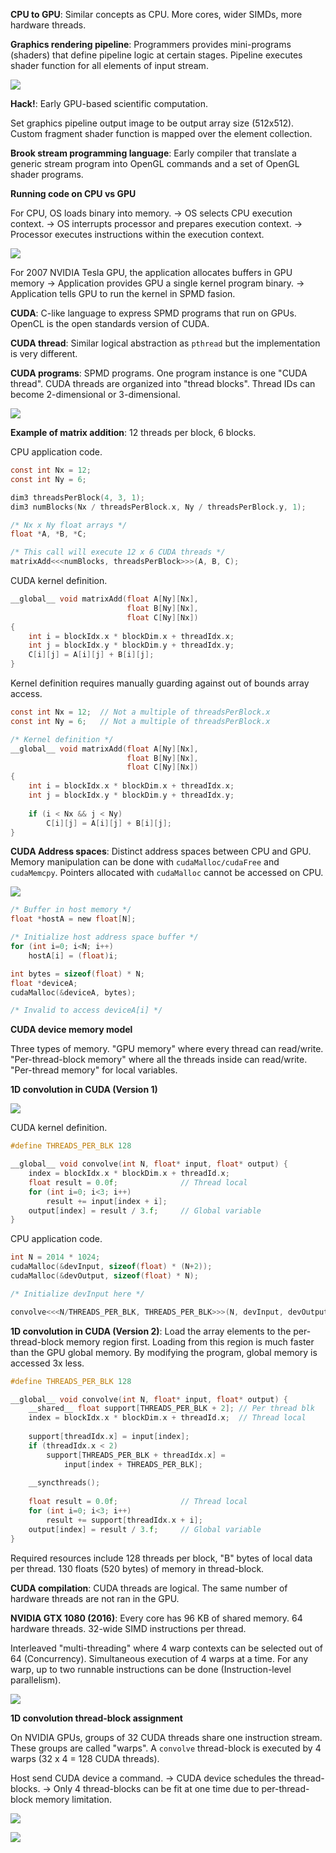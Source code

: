 **CPU to GPU**: Similar concepts as CPU. More cores, wider SIMDs, more hardware threads.

**Graphics rendering pipeline**: Programmers provides mini-programs (shaders) that define pipeline logic at certain stages. Pipeline executes shader function for all elements of input stream.

![](images/Pasted%20image%2020220226130103.png)

**Hack!**: Early GPU-based scientific computation.

Set graphics pipeline output image to be output array size (512x512). Custom fragment shader function is mapped over the element collection.

**Brook stream programming language**: Early compiler that translate a generic stream program into OpenGL commands and a set of OpenGL shader programs.

**Running code on CPU vs GPU**

For CPU, OS loads binary into memory. -> OS selects CPU execution context. -> OS interrupts processor and prepares execution context. -> Processor executes instructions within the execution context.

![](images/Pasted%20image%2020220226131449.png)

For 2007 NVIDIA Tesla GPU, the application allocates buffers in GPU memory -> Application provides GPU a single kernel program binary. -> Application tells GPU to run the kernel in SPMD fasion.

**CUDA**: C-like language to express SPMD programs that run on GPUs. OpenCL is the open standards version of CUDA.

**CUDA thread**: Similar logical abstraction as `pthread` but the implementation is very different.

**CUDA programs**: SPMD programs. One program instance is one "CUDA thread". CUDA threads are organized into "thread blocks". Thread IDs can become 2-dimensional or 3-dimensional.

![](images/Pasted%20image%2020220226132342.png)

**Example of matrix addition**: 12 threads per block, 6 blocks.

CPU application code.

```c
const int Nx = 12;
const int Ny = 6;

dim3 threadsPerBlock(4, 3, 1);
dim3 numBlocks(Nx / threadsPerBlock.x, Ny / threadsPerBlock.y, 1);

/* Nx x Ny float arrays */
float *A, *B, *C;

/* This call will execute 12 x 6 CUDA threads */
matrixAdd<<<numBlocks, threadsPerBlock>>>(A, B, C);
```

CUDA kernel definition.

```c
__global__ void matrixAdd(float A[Ny][Nx],
						  float B[Ny][Nx],
						  float C[Ny][Nx])
{
	int i = blockIdx.x * blockDim.x + threadIdx.x;
	int j = blockIdx.y * blockDim.y + threadIdx.y;
	C[i][j] = A[i][j] + B[i][j];
}
```

Kernel definition requires manually guarding against out of bounds array access.

```c
const int Nx = 12;  // Not a multiple of threadsPerBlock.x
const int Ny = 6;   // Not a multiple of threadsPerBlock.x

/* Kernel definition */
__global__ void matrixAdd(float A[Ny][Nx],
						  float B[Ny][Nx],
						  float C[Ny][Nx])
{
	int i = blockIdx.x * blockDim.x + threadIdx.x;
	int j = blockIdx.y * blockDim.y + threadIdx.y;
	
	if (i < Nx && j < Ny)
		C[i][j] = A[i][j] + B[i][j];
}
```

**CUDA Address spaces**: Distinct address spaces between CPU and GPU. Memory manipulation can be done with `cudaMalloc/cudaFree` and `cudaMemcpy`. Pointers allocated with `cudaMalloc` cannot be accessed on CPU.

![](images/Pasted%20image%2020220226140002.png)

```c
/* Buffer in host memory */
float *hostA = new float[N];

/* Initialize host address space buffer */
for (int i=0; i<N; i++)
	hostA[i] = (float)i;

int bytes = sizeof(float) * N;
float *deviceA;
cudaMalloc(&deviceA, bytes);

/* Invalid to access deviceA[i] */
```

**CUDA device memory model**

Three types of memory. "GPU memory" where every thread can read/write. "Per-thread-block memory" where all the threads inside can read/write. "Per-thread memory" for local variables.

**1D convolution in CUDA (Version 1)**

![](images/Pasted%20image%2020220226164704.png)

CUDA kernel definition.

```c
#define THREADS_PER_BLK 128

__global__ void convolve(int N, float* input, float* output) {
	index = blockIdx.x * blockDim.x + threadId.x;
	float result = 0.0f;              // Thread local
	for (int i=0; i<3; i++)
		result += input[index + i];
	output[index] = result / 3.f;     // Global variable
}
```

CPU application code.

```c
int N = 2014 * 1024;
cudaMalloc(&devInput, sizeof(float) * (N+2));
cudaMalloc(&devOutput, sizeof(float) * N);

/* Initialize devInput here */

convolve<<<N/THREADS_PER_BLK, THREADS_PER_BLK>>>(N, devInput, devOutput);
```

**1D convolution in CUDA (Version 2)**: Load the array elements to the per-thread-block memory region first. Loading from this region is much faster than the GPU global memory. By modifying the program, global memory is accessed 3x less.

```c
#define THREADS_PER_BLK 128

__global__ void convolve(int N, float* input, float* output) {
	__shared__ float support[THREADS_PER_BLK + 2]; // Per thread blk
	index = blockIdx.x * blockDim.x + threadId.x;  // Thread local
	
	support[threadIdx.x] = input[index];
	if (threadIdx.x < 2) 
		support[THREADS_PER_BLK + threadIdx.x] = 
			input[index + THREADS_PER_BLK];
	
	__syncthreads();
	
	float result = 0.0f;              // Thread local
	for (int i=0; i<3; i++)
		result += support[threadIdx.x + i];
	output[index] = result / 3.f;     // Global variable
}
```

Required resources include 128 threads per block, "B" bytes of local data per thread. 130 floats (520 bytes) of memory in thread-block.

**CUDA compilation**: CUDA threads are logical. The same number of hardware threads are not ran in the GPU.

**NVIDIA GTX 1080 (2016)**: Every core has 96 KB of shared memory. 64 hardware threads. 32-wide SIMD instructions per thread.

Interleaved "multi-threading" where 4 warp contexts can be selected out of 64 (Concurrency). Simultaneous execution of 4 warps at a time. For any warp, up to two runnable instructions can be done (Instruction-level parallelism).

![](images/Pasted%20image%2020220226172606.png)

**1D convolution thread-block assignment**

On NVIDIA GPUs, groups of 32 CUDA threads share one instruction stream. These groups are called "warps". A `convolve` thread-block is executed by 4 warps (32 x 4 = 128 CUDA threads).

Host send CUDA device a command. -> CUDA device schedules the thread-blocks. -> Only 4 thread-blocks can be fit at one time due to per-thread-block memory limitation.

![](images/Pasted%20image%2020220226174636.png)

![](images/Pasted%20image%2020220226174910.png)